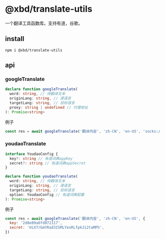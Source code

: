 # @xbd/translate-utils

一个翻译工具函数库。支持有道，谷歌。

## install

```
npm i @xbd/translate-utils
```

## api

### googleTranslate

```ts
declare function googleTranslate(
  word: string, // 待翻译文本
  originLang: string, // 源语言
  targetLang: string, // 目标语言
  proxy: string | undefined // 代理地址
): Promise<string>
```

例子

```js
const res = await googleTranslate('翻译内容', 'zh-CN', 'en-US', 'socks://127.0.0.1:1080')
```

### youdaoTranslate

```ts
interface YoudaoConfig {
  key?: string // 有道词典appKey
  secret?: string // 有道词典appSecret
}

declare function youdaoTranslate(
  word: string, // 待翻译文本
  originLang: string, // 源语言
  targetLang: string, // 目标语言
  option: YoudaoConfig // 有道词典配置
): Promise<string>
```

例子

```js
const res = await googleTranslate('翻译内容', 'zh-CN', 'en-US', {
  key: '2d8e89a6fd072117',
  secret: 'HiX7rGmYRad3ISMLYexRLfpkJi2taMPh',
})
```
